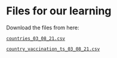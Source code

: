 # Files for our learning

Download the files from here:

[`countries_03_08_21.csv`](assets/countries_03_08_21.csv)

[`country_vaccination_ts_03_08_21.csv`](assets/country_vaccination_ts_03_08_21.csv)
